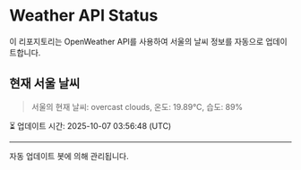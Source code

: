 
# Weather API Status

이 리포지토리는 OpenWeather API를 사용하여 서울의 날씨 정보를 자동으로 업데이트합니다.

## 현재 서울 날씨
> 서울의 현재 날씨: overcast clouds, 온도: 19.89°C, 습도: 89%

⏳ 업데이트 시간: 2025-10-07 03:56:48 (UTC)

---
자동 업데이트 봇에 의해 관리됩니다.
